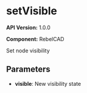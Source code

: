 # setVisible

**API Version:** 1.0.0

**Component:** RebelCAD

Set node visibility

## Parameters

- **visible**: New visibility state


